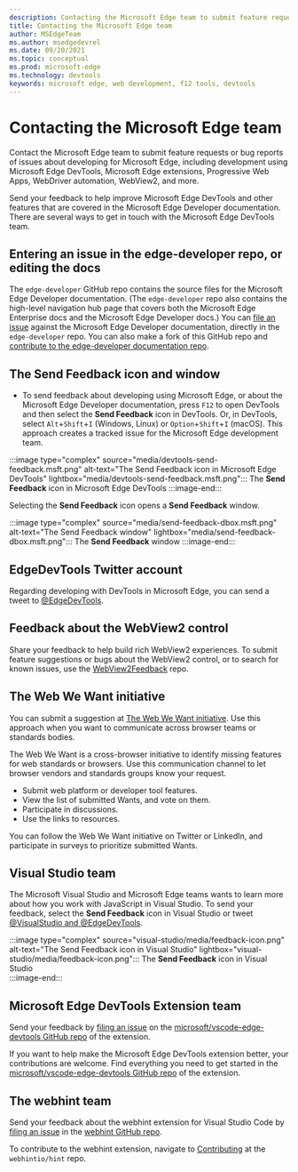 ```yaml
---
description: Contacting the Microsoft Edge team to submit feature requests or bug reports of issues about developing for Microsoft Edge, including development using Microsoft Edge DevTools, Microsoft Edge extensions, Progressive Web Apps, WebDriver automation, WebView2, and more.
title: Contacting the Microsoft Edge team
author: MSEdgeTeam
ms.author: msedgedevrel
ms.date: 09/20/2021
ms.topic: conceptual
ms.prod: microsoft-edge
ms.technology: devtools
keywords: microsoft edge, web development, f12 tools, devtools
---
```

# Contacting the Microsoft Edge team

Contact the Microsoft Edge team to submit feature requests or bug reports of issues about developing for Microsoft Edge, including development using Microsoft Edge DevTools, Microsoft Edge extensions, Progressive Web Apps, WebDriver automation, WebView2, and more.

Send your feedback to help improve Microsoft Edge DevTools and other features that are covered in the Microsoft Edge Developer documentation.  There are several ways to get in touch with the Microsoft Edge DevTools team.


<!-- ====================================================================== -->
## Entering an issue in the edge-developer repo, or editing the docs

The `edge-developer` GitHub repo contains the source files for the Microsoft Edge Developer documentation.  (The `edge-developer` repo also contains the high-level navigation hub page that covers both the Microsoft Edge Enterprise docs and the Microsoft Edge Developer docs.)  You can [file an issue](https://github.com/MicrosoftDocs/edge-developer/issues) against the Microsoft Edge Developer documentation, directly in the `edge-developer` repo.  You can also make a fork of this GitHub repo and [contribute to the edge-developer documentation repo](https://github.com/MicrosoftDocs/edge-developer#contributing).


<!-- ====================================================================== -->
## The Send Feedback icon and window

*  To send feedback about developing using Microsoft Edge, or about the Microsoft Edge Developer documentation, press `F12` to open DevTools and then select the **Send Feedback** icon in DevTools.  Or, in DevTools, select `Alt`+`Shift`+`I` (Windows, Linux) or `Option`+`Shift`+`I` (macOS).  This approach creates a tracked issue for the Microsoft Edge development team.

:::image type="complex" source="media/devtools-send-feedback.msft.png" alt-text="The Send Feedback icon in Microsoft Edge DevTools" lightbox="media/devtools-send-feedback.msft.png":::
   The **Send Feedback** icon in Microsoft Edge DevTools
:::image-end:::

Selecting the **Send Feedback** icon opens a **Send Feedback** window.

:::image type="complex" source="media/send-feedback-dbox.msft.png" alt-text="The Send Feedback window" lightbox="media/send-feedback-dbox.msft.png":::
   The **Send Feedback** window
:::image-end:::

<!-- a related verbose section:
* [Privacy of communication regarding the Send Feedback feature](privacy-whitepaper/index.md#getting-in-touch-with-the-microsoft-edge-team)
-->


<!-- ====================================================================== -->
## EdgeDevTools Twitter account

Regarding developing with DevTools in Microsoft Edge, you can send a tweet to [@EdgeDevTools][PostTweetEdgeDevTools].
<!-- This approach causes __.  Use this approach when __.  Your message is visible only to __. -->


<!-- ====================================================================== -->
## Feedback about the WebView2 control

Share your feedback to help build rich WebView2 experiences.  To submit feature suggestions or bugs about the WebView2 control, or to search for known issues, use the [WebView2Feedback][GithubMicrosoftedgeWebviewfeedback] repo.


<!-- ====================================================================== -->
## The Web We Want initiative

You can submit a suggestion at [The Web We Want initiative](web-we-want/index.md).  Use this approach when you want to communicate across browser teams or standards bodies.

The Web We Want is a cross-browser initiative to identify missing features for web standards or browsers.  Use this communication channel to let browser vendors and standards groups know your request.

*  Submit web platform or developer tool features.  
*  View the list of submitted Wants, and vote on them.
*  Participate in discussions.
*  Use the links to resources.

You can follow the Web We Want initiative on Twitter or LinkedIn, and participate in surveys to prioritize submitted Wants.


<!-- ====================================================================== -->
## Visual Studio team

The Microsoft Visual Studio and Microsoft Edge teams wants to learn more about how you work with JavaScript in Visual Studio.  To send your feedback, select the **Send Feedback** icon in Visual Studio or tweet [@VisualStudio and @EdgeDevTools][TwitterIntentTweetViualstudioEdgdevtools].  

:::image type="complex" source="visual-studio/media/feedback-icon.png" alt-text="The Send Feedback icon in Visual Studio" lightbox="visual-studio/media/feedback-icon.png":::
   The **Send Feedback** icon in Visual Studio  
:::image-end:::  


<!-- ====================================================================== -->
## Microsoft Edge DevTools Extension team

Send your feedback by [filing an issue][GithubMicrosoftVscodeEdgeDevtoolsNewIssue] on the [microsoft/vscode-edge-devtools GitHub repo][GithubMicrosoftVscodeEdgeDevtools] of the extension.

If you want to help make the Microsoft Edge DevTools extension better, your contributions are welcome.  Find everything you need to get started in the [microsoft/vscode-edge-devtools GitHub repo][GithubMicrosoftVscodeEdgeDevtools] of the extension.


<!-- ====================================================================== -->
## The webhint team

Send your feedback about the webhint extension for Visual Studio Code by [filing an issue][GithubWebhintioIssuesNew] in the [webhint GitHub repo][GithubWebhintio].

To contribute to the webhint extension, navigate to [Contributing][GithubWebhintioExtensionVscodeContributing] at the `webhintio/hint` repo.


<!-- ====================================================================== -->
<!-- links -->
[PostTweetEdgeDevTools]: https://twitter.com/intent/tweet?text=@EdgeDevTools "@EdgeDevTools | Post a Tweet"
[EdgeDevToolsTwitterAccount]: https://twitter.com/EdgeDevTools "@EdgeDevTools Twitter account"
[GitHubMicrosoftDocsEdgeDeveloperNewIssue]: https://github.com/MicrosoftDocs/edge-developer/issues/new?title=[DevTools%20Docs%20Feedback] "New Issue - MicrosoftDocs/edge-developer - GitHub"
[GithubMicrosoftedgeWebviewfeedback]: https://github.com/MicrosoftEdge/WebViewFeedback "WebView Feedback - MicrosoftEdge/WebViewFeedback | GitHub"  
[TwitterIntentTweetViualstudioEdgdevtools]: https://twitter.com/intent/tweet?text=@VisualStudio+@EdgeDevTools "Tweet to @VisualStudio and @EdgeDevTools | Twitter"  
[GithubMicrosoftVscodeEdgeDevtoolsNewIssue]: https://github.com/Microsoft/vscode-edge-devtools/issues/new "New Issue - microsoft/vscode-edge-devtools | GitHub"
[GithubMicrosoftVscodeEdgeDevtools]: https://github.com/Microsoft/vscode-edge-devtools "microsoft/vscode-edge-devtools | GitHub"
[GithubWebhintioIssuesNew]: https://github.com/webhintio/hint/issues/new "New Issues - webhintio/hint | GitHub"
[GithubWebhintio]: https://github.com/webhintio/hint "webhint | GitHub"
[GithubWebhintioExtensionVscodeContributing]: https://github.com/webhintio/hint/blob/master/packages/extension-vscode/CONTRIBUTING.md "Contributing - webhint | GitHub"

